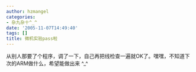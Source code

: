 ```yaml
---
author: hzmangel
categories:
- 杂九杂十^_^
date: '2005-11-07T14:49:40'
tags: []
title: 微机实验pass啦
---
```

从别人那要了个程序，调了一下，自己再把线检查一遍就OK了。嘿嘿，不知道下次的ARM做什么，希望能做出来 ^_^